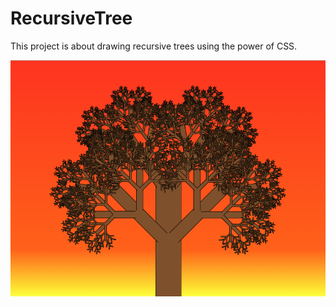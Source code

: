 # RecursiveTree
This project is about drawing recursive trees using the power of CSS.

![alt text](https://raw.githubusercontent.com/FredBienvenu/RecursiveTree/master/screenshot.png)
